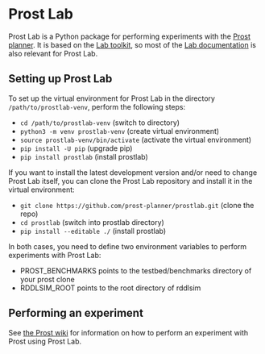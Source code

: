 # Prost Lab

Prost Lab is a Python package for performing experiments with the [Prost
planner](https://github.com/prost-planner/prost). It is based on the
[Lab toolkit](https://github.com/aibasel/lab), so most of the [Lab
documentation](https://lab.readthedocs.io) is also relevant for Prost Lab.

## Setting up Prost Lab

To set up the virtual environment for Prost Lab in the directory
`/path/to/prostlab-venv`, perform the following steps:

 * `cd /path/to/prostlab-venv` (switch to directory)
 * `python3 -m venv prostlab-venv` (create virtual environment)
 * `source prostlab-venv/bin/activate` (activate the virtual environment)
 * `pip install -U pip` (upgrade pip)
 * `pip install prostlab` (install prostlab)

If you want to install the latest development version and/or need to
change Prost Lab itself, you can clone the Prost Lab repository and
install it in the virtual environment:

 * `git clone https://github.com/prost-planner/prostlab.git` (clone the repo)
 * `cd prostlab` (switch into prostlab directory)
 * `pip install --editable ./` (install prostlab)

In both cases, you need to define two environment variables to perform
experiments with Prost Lab:

 * PROST_BENCHMARKS points to the testbed/benchmarks directory of your prost clone
 * RDDLSIM_ROOT points to the root directory of rddlsim
 
## Performing an experiment

See [the Prost
wiki](https://github.com/prost-planner/prost/wiki/Evaluation) for
information on how to perform an experiment with Prost using Prost Lab.
